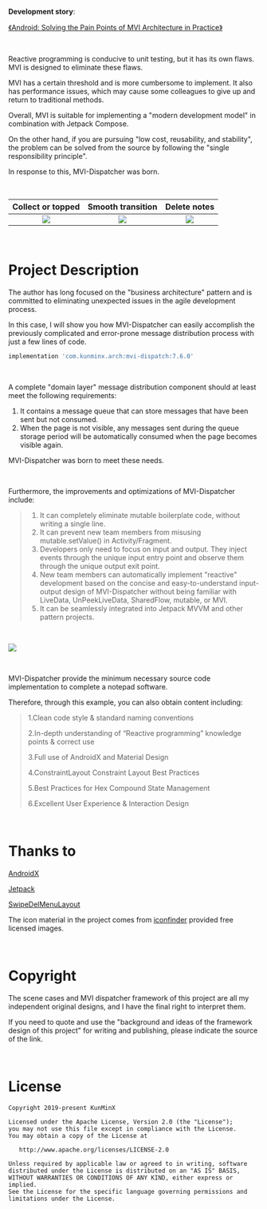 **Development story**:

[《Android: Solving the Pain Points of MVI Architecture in Practice》](https://blog.devgenius.io/android-solving-the-pain-points-of-mvi-architecture-in-practice-4971fa9ed9c0)

&nbsp;

Reactive programming is conducive to unit testing, but it has its own flaws. MVI is designed to eliminate these flaws.

MVI has a certain threshold and is more cumbersome to implement. It also has performance issues, which may cause some colleagues to give up and return to traditional methods.

Overall, MVI is suitable for implementing a "modern development model" in combination with Jetpack Compose.

On the other hand, if you are pursuing "low cost, reusability, and stability", the problem can be solved from the source by following the "single responsibility principle".

In response to this, MVI-Dispatcher was born.

&nbsp;

|                      Collect or topped                       |                      Smooth transition                       |                         Delete notes                         |
| :----------------------------------------------------------: | :----------------------------------------------------------: | :----------------------------------------------------------: |
| ![](https://images.xiaozhuanlan.com/photo/2022/3555d17b46e04054154916d00f1214f8.gif) | ![](https://images.xiaozhuanlan.com/photo/2022/d20a18e90cda8aa1f7d6977dca7b7135.gif) | ![](https://images.xiaozhuanlan.com/photo/2022/5786c16f17612661b0b490dd40e78608.gif) |

&nbsp;

# Project Description

The author has long focused on the "business architecture" pattern and is committed to eliminating unexpected issues in the agile development process.

In this case, I will show you how MVI-Dispatcher can easily accomplish the previously complicated and error-prone message distribution process with just a few lines of code.

```Groovy
implementation 'com.kunminx.arch:mvi-dispatch:7.6.0'
```

&nbsp;

A complete "domain layer" message distribution component should at least meet the following requirements:

1. It contains a message queue that can store messages that have been sent but not consumed.
2. When the page is not visible, any messages sent during the queue storage period will be automatically consumed when the page becomes visible again.

MVI-Dispatcher was born to meet these needs.

&nbsp;

Furthermore, the improvements and optimizations of MVI-Dispatcher include:

> 1. It can completely eliminate mutable boilerplate code, without writing a single line.
> 2. It can prevent new team members from misusing mutable.setValue() in Activity/Fragment.
> 3. Developers only need to focus on input and output. They inject events through the unique input entry point and observe them through the unique output exit point.
> 4. New team members can automatically implement "reactive" development based on the concise and easy-to-understand input-output design of MVI-Dispatcher without being familiar with LiveData, UnPeekLiveData, SharedFlow, mutable, or MVI.
> 5. It can be seamlessly integrated into Jetpack MVVM and other pattern projects.

&nbsp;

![](https://s2.loli.net/2023/05/18/JXHyColB2Knxmkq.jpg)

&nbsp;

MVI-Dispatcher provide the minimum necessary source code implementation to complete a notepad software.

Therefore, through this example, you can also obtain content including:

> 1.Clean code style & standard naming conventions
>
> 2.In-depth understanding of “Reactive programming” knowledge points & correct use
>
> 3.Full use of AndroidX and Material Design
>
> 4.ConstraintLayout Constraint Layout Best Practices
>
> 5.Best Practices for Hex Compound State Management
>
> 6.Excellent User Experience & Interaction Design


&nbsp;

# Thanks to

[AndroidX](https://developer.android.google.cn/jetpack/androidx)

[Jetpack](https://developer.android.google.cn/jetpack/)

[SwipeDelMenuLayout](https://github.com/mcxtzhang/SwipeDelMenuLayout)

The icon material in the project comes from [iconfinder](https://www.iconfinder.com/) provided free licensed images.

&nbsp;

# Copyright

The scene cases and MVI dispatcher framework of this project are all my independent original designs, and I have the final right to interpret them.

If you need to quote and use the "background and ideas of the framework design of this project" for writing and publishing, please indicate the source of the link.

&nbsp;

# License

```
Copyright 2019-present KunMinX

Licensed under the Apache License, Version 2.0 (the "License");
you may not use this file except in compliance with the License.
You may obtain a copy of the License at

   http://www.apache.org/licenses/LICENSE-2.0

Unless required by applicable law or agreed to in writing, software
distributed under the License is distributed on an "AS IS" BASIS,
WITHOUT WARRANTIES OR CONDITIONS OF ANY KIND, either express or implied.
See the License for the specific language governing permissions and
limitations under the License.
```